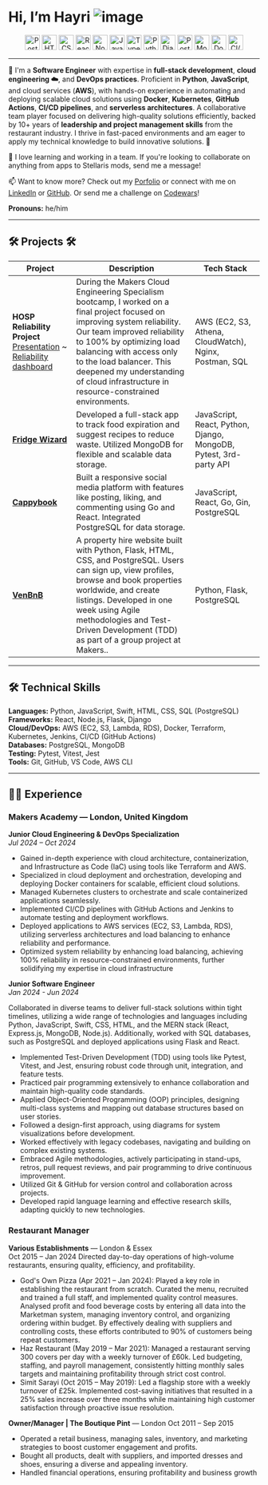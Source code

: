 # Hi, I’m Hayri ![image](https://github.com/user-attachments/assets/ead553a8-6dd4-44df-8420-66732b98c0da)

<div align="center">
  <img width="30" src="https://user-images.githubusercontent.com/25181517/192109061-e138ca71-337c-4019-8d42-4792fdaa7128.png" alt="Postman" title="Postman"/>
  <img width="30" src="https://user-images.githubusercontent.com/25181517/192158954-f88b5814-d510-4564-b285-dff7d6400dad.png" alt="HTML" title="HTML"/>
  <img width="30" src="https://user-images.githubusercontent.com/25181517/183898674-75a4a1b1-f960-4ea9-abcb-637170a00a75.png" alt="CSS" title="CSS"/>
  <img width="30" src="https://user-images.githubusercontent.com/25181517/183897015-94a058a6-b86e-4e42-a37f-bf92061753e5.png" alt="React" title="React"/>
  <img width="30" src="https://user-images.githubusercontent.com/25181517/183568594-85e280a7-0d7e-4d1a-9028-c8c2209e073c.png" alt="Node.js" title="Node.js"/>
  <img width="30" src="https://user-images.githubusercontent.com/25181517/117447155-6a868a00-af3d-11eb-9cfe-245df15c9f3f.png" alt="JavaScript" title="JavaScript"/>
  <img width="30" src="https://user-images.githubusercontent.com/25181517/183890598-19a0ac2d-e88a-4005-a8df-1ee36782fde1.png" alt="TypeScript" title="TypeScript"/>
  <img width="30" src="https://user-images.githubusercontent.com/25181517/183423507-c056a6f9-1ba8-4312-a350-19bcbc5a8697.png" alt="Python" title="Python"/>
  <img width="30" src="https://github.com/marwin1991/profile-technology-icons/assets/62091613/9bf5650b-e534-4eae-8a26-8379d076f3b4" alt="Django" title="Django"/>
  <img width="30" src="https://user-images.githubusercontent.com/25181517/117208740-bfb78400-adf5-11eb-97bb-09072b6bedfc.png" alt="PostgreSQL" title="PostgreSQL"/>
  <img width="30" src="https://user-images.githubusercontent.com/25181517/182884177-d48a8579-2cd0-447a-b9a6-ffc7cb02560e.png" alt="MongoDB" title="MongoDB"/>
  <img width="30" src="https://user-images.githubusercontent.com/25181517/117207330-263ba280-adf4-11eb-9b97-0ac5b40bc3be.png" alt="Docker" title="Docker"/>
  <img width="30" src="https://user-images.githubusercontent.com/25181517/183868728-b2e11072-00a5-47e2-8a4e-4ebbb2b8c554.png" alt="CI/CD" title="CI/CD"/>
</div>

---

👀  I'm a **Software Engineer** with expertise in **full-stack development**, **cloud engineering ☁️**, and **DevOps practices**. Proficient in **Python**, **JavaScript**, and cloud services (**AWS**), with hands-on experience in automating and deploying scalable cloud solutions using **Docker**, **Kubernetes**, **GitHub Actions**, **CI/CD pipelines**, and **serverless architectures**. A collaborative team player focused on delivering high-quality solutions efficiently, backed by 10+ years of **leadership and project management skills** from the restaurant industry. I thrive in fast-paced environments and am eager to apply my technical knowledge to build innovative solutions. 👀

💞️ I love learning and working in a team. If you're looking to collaborate on anything from apps to Stellaris mods, send me a message!

📫 Want to know more? Check out my [Porfolio](https://hayriozdemir6.wixsite.com/hayri) or connect with me on [LinkedIn](https://www.linkedin.com/in/hayri-ozdemir-29a229199/) or [GitHub](https://github.com/Hyrozdmr). Or send me a challenge on [Codewars](https://www.codewars.com/users/Hayri0zdemir)!

**Pronouns:** he/him

---

## 🛠️ Projects 🛠️
 
|  Project        | Description                                                                                                                                               | Tech Stack                                         |
|-----------------|-----------------------------------------------------------------------------------------------------------------------------------------------------------|----------------------------------------------------|
| **HOSP Reliability Project** [Presentation](https://youtu.be/hBR_kHngVb4?si=N2APmfzPnJRKsZHX) ~ [Reliability dashboard](https://github.com/user-attachments/assets/177020ce-54e5-40df-befb-85a3f5811b95) | During the Makers Cloud Engineering Specialism bootcamp, I worked on a final project focused on improving system reliability. Our team improved reliability to 100% by optimizing load balancing with access only to the load balancer. This deepened my understanding of cloud infrastructure in resource-constrained environments. | AWS (EC2, S3, Athena, CloudWatch), Nginx, Postman, SQL |
| **[Fridge Wizard](https://fridgewizard.onrender.com/)** | Developed a full-stack app to track food expiration and suggest recipes to reduce waste. Utilized MongoDB for flexible and scalable data storage.              | JavaScript, React, Python, Django, MongoDB, Pytest, 3rd-party API |
| **[Cappybook](https://cappybook.onrender.com/)** | Built a responsive social media platform with features like posting, liking, and commenting using Go and React. Integrated PostgreSQL for data storage.          | JavaScript, React, Go, Gin, PostgreSQL             |
| **[VenBnB](https://venbnb-deployed.onrender.com/index)** | A property hire website built with Python, Flask, HTML, CSS, and PostgreSQL. Users can sign up, view profiles, browse and book properties worldwide, and create listings. Developed in one week using Agile methodologies and Test-Driven Development (TDD) as part of a group project at Makers..                                                           | Python, Flask, PostgreSQL                          |

---

## 🛠️ Technical Skills

**Languages:** Python, JavaScript, Swift, HTML, CSS, SQL (PostgreSQL)  
**Frameworks:** React, Node.js, Flask, Django  
**Cloud/DevOps:** AWS (EC2, S3, Lambda, RDS), Docker, Terraform, Kubernetes, Jenkins, CI/CD (GitHub Actions)  
**Databases:** PostgreSQL, MongoDB  
**Testing:** Pytest, Vitest, Jest  
**Tools:** Git, GitHub, VS Code, AWS CLI

---

## 🧑‍💻 Experience

### Makers Academy — London, United Kingdom
**Junior Cloud Engineering & DevOps Specialization**  
*Jul 2024 – Oct 2024*

-	Gained in-depth experience with cloud architecture, containerization, and Infrastructure as Code (IaC) using tools like Terraform and AWS.
-	Specialized in cloud deployment and orchestration, developing and deploying Docker containers for scalable, efficient cloud solutions.
-	Managed Kubernetes clusters to orchestrate and scale containerized applications seamlessly.
-	Implemented CI/CD pipelines with GitHub Actions and Jenkins to automate testing and deployment workflows.
-	Deployed applications to AWS services (EC2, S3, Lambda, RDS), utilizing serverless architectures and load balancing to enhance reliability and performance.
-	Optimized system reliability by enhancing load balancing, achieving 100% reliability in resource-constrained environments, further solidifying my expertise in cloud infrastructure


**Junior Software Engineer**                                                                                                                                             
*Jan 2024 - Jun 2024*

Collaborated in diverse teams to deliver full-stack solutions within tight timelines, utilizing a wide range of technologies and languages including Python, JavaScript, Swift, CSS, HTML, and the MERN stack (React, Express.js, MongoDB, Node.js). Additionally, worked with SQL databases, such as PostgreSQL and deployed applications using Flask and React.
-	Implemented Test-Driven Development (TDD) using tools like Pytest, Vitest, and Jest, ensuring robust code through unit, integration, and feature tests.
-	Practiced pair programming extensively to enhance collaboration and maintain high-quality code standards.
-	Applied Object-Oriented Programming (OOP) principles, designing multi-class systems and mapping out database structures based on user stories.
-	Followed a design-first approach, using diagrams for system visualizations before development.
-	Worked effectively with legacy codebases, navigating and building on complex existing systems.
-	Embraced Agile methodologies, actively participating in stand-ups, retros, pull request reviews, and pair programming to drive continuous improvement.
-	Utilized Git & GitHub for version control and collaboration across projects.
-	Developed rapid language learning and effective research skills, adapting quickly to new technologies.


### Restaurant Manager  
**Various Establishments** — London & Essex  
Oct 2015 – Jan 2024
Directed day-to-day operations of high-volume restaurants, ensuring quality, efficiency, and profitability.
-	God's Own Pizza (Apr 2021 – Jan 2024): Played a key role in establishing the restaurant from scratch. Curated the menu, recruited and trained a full staff, and implemented quality control measures. Analysed profit and food beverage costs by entering all data into the Marketman system, managing inventory control, and organizing ordering within budget. By effectively dealing with suppliers and controlling costs, these efforts contributed to 90% of customers being repeat customers.
-	Haz Restaurant (May 2019 – Mar 2021): Managed a restaurant serving 300 covers per day with a weekly turnover of £60k. Led budgeting, staffing, and payroll management, consistently hitting monthly sales targets and maintaining profitability through strict cost control.
-	Simit Sarayi (Oct 2015 – May 2019): Led a flagship store with a weekly turnover of £25k. Implemented cost-saving initiatives that resulted in a 25% sales increase over three months while maintaining high customer satisfaction through proactive issue resolution.

**Owner/Manager | The Boutique Pint** — London
Oct 2011 – Sep 2015
-	Operated a retail business, managing sales, inventory, and marketing strategies to boost customer engagement and profits.
-	Bought all products, dealt with suppliers, and imported dresses and shoes, ensuring a diverse and appealing inventory.
-	Handled financial operations, ensuring profitability and business growth

